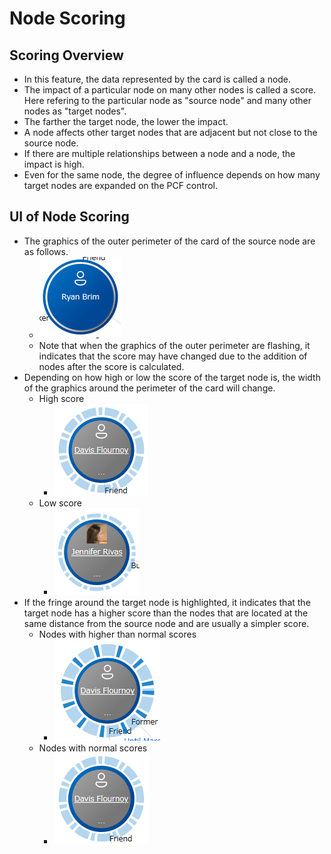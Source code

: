 # Node Scoring

## Scoring Overview

- In this feature, the data represented by the card is called a node.  
- The impact of a particular node on many other nodes is called a score. Here refering to the particular node as "source node" and many other nodes as "target nodes".  
- The farther the target node, the lower the impact.  
- A node affects other target nodes that are adjacent but not close to the source node.
- If there are multiple relationships between a node and a node, the impact is high.  
- Even for the same node, the degree of influence depends on how many target nodes are expanded on the PCF control.  

## UI of Node Scoring

- The graphics of the outer perimeter of the card of the source node are as follows.
  - ![NodeScoringSourceNode](../Images/NodeScoringSourceNode.en.png)
  - Note that when the graphics of the outer perimeter are flashing, it indicates that the score may have changed due to the addition of nodes after the score is calculated.
- Depending on how high or low the score of the target node is, the width of the graphics around the perimeter of the card will change.  
  - High score
    - ![NodeScoringScoreHigh](../Images/NodeScoringScoreHigh.en.png)
  - Low score
    - ![NodeScoringScoreLow](../Images/NodeScoringScoreLow.en.png)
- If the fringe around the target node is highlighted, it indicates that the target node has a higher score than the nodes that are located at the same distance from the source node and are usually a simpler score.
  - Nodes with higher than normal scores
    - ![NodeScoringWithAttention](../Images/NodeScoringWithAttention.en.png)
  - Nodes with normal scores
    - ![NodeScoringWithoutAttention](../Images/NodeScoringWithoutAttention.en.png)
